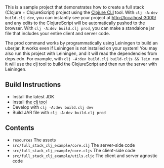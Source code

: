 This is a sample project that demonstrates how to create a full stack (Clojure + ClojureScript) project using the [Clojure CLI](https://clojure.org/guides/getting_started) tool. With `clj -A:dev build.clj dev`, you can instantly see your project at [http://localhost:3000/](http://localhost:3000/) and any edits to the ClojureScript will be automatically pushed to the browser. With `clj -A:dev build.clj prod`, you can make a standalone jar file that includes your entire client and server code.

The prod command works by programmatically using Leiningen to build an uberjar. It works even if Leiningen is not installed on your system! You may also run this project with Leiningen, and it will read the dependencies from deps.edn. For example, with `clj -A:dev build.clj build-cljs && lein run` it will use the clj tool to build the ClojureScript and then run the server with Leiningen.

## Build Instructions

* Install the latest JDK
* Install [the clj tool](https://clojure.org/guides/getting_started)
* Develop with `clj -A:dev build.clj dev`
* Build JAR file with `clj -A:dev build.clj prod`

## Contents

* `resources` The assets
* `src/full_stack_clj_example/core.clj` The server-side code
* `src/full_stack_clj_example/core.cljs` The client-side code
* `src/full_stack_clj_example/utils.cljc` The client and server agnostic code
